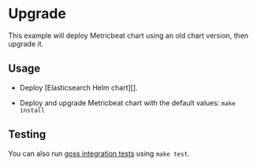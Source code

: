 # Upgrade

This example will deploy Metricbeat chart using an old chart version,
then upgrade it.


## Usage

* Deploy [Elasticsearch Helm chart][].

* Deploy and upgrade Metricbeat chart with the default values: `make install`


## Testing

You can also run [goss integration tests][] using `make test`.


[goss integration tests]: https://github.com/elastic/helm-charts/tree/master/metricbeat/examples/upgrade/test/goss.yaml
